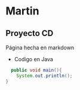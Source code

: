 # Martin

## Proyecto CD

Página hecha en markdown

- Codigo en Java

```java
  public void main(){
    System.out.println();
}
```
